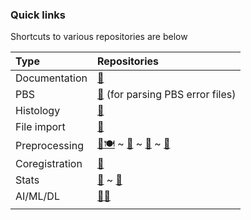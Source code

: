 ### Quick links
Shortcuts to various repositories are below

|Type | Repositories |
|:-   |:-        |
| Documentation | [🍍](https://jsmckenzie.github.io) | 
| PBS | [🚨](https://github.com/jsmckenzie/PBS_Error) (for parsing PBS error files)| 
Histology | [🦩](https://github.com/jsmckenzie/flamingo) |
| File import| [🐙](https://github.com/jsmckenzie/octopus) |
| Preprocessing| [🦕🍽](https://github.com/jsmckenzie/stegosaurus) ~ [🦔](https://github.com/jsmckenzie/hedgehog) ~ [🌈](https://github.com/jsmckenzie/rainbow) ~ [🦉](https://github.com/jsmckenzie/owl)|
| Coregistration| [🐆](https://github.com/jsmckenzie/leopard) |
| Stats | [🦣](https://github.com/jsmckenzie/maml) ~ [🦓](https://github.com/jsmckenzie/zebra) |
| AI/ML/DL | [🔴🐼](https://github.com/jsmckenzie/redpanda) |
| | |
